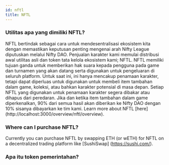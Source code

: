 ```yaml
---
id: nftl
title: NFTL
---
```


### Utilitas apa yang dimiliki NFTL?

NFTL bertindak sebagai cara untuk mendesentralisasi ekosistem kita dengan memastikan keputusan penting mengenai arah Nifty League diputuskan melalui Nifty DAO. Penjualan karakter kami memulai distribusi awal utilitas asli dan token tata kelola ekosistem kami; NFTL. NFTL memiliki tujuan ganda untuk memberikan hak suara kepada pengguna pada game dan turnamen yang akan datang serta digunakan untuk pengeluaran di seluruh platform. Untuk saat ini, ini hanya mencakup penamaan karakter, tetapi dapat diperluas untuk digunakan untuk membeli item tambahan dalam game, koleksi, atau bahkan karakter potensial di masa depan. Setiap NFTL yang digunakan untuk penamaan karakter segera dibakar atau dihapus dari peredaran. Jika dan ketika item tambahan dalam game diperkenalkan, 90% dari semua hasil akan diberikan ke Nifty DAO dengan 10% sisanya dibayarkan ke tim kami. Learn more about NFTL \[here\] (http://localhost:3000/overview/nftl/overview).

### Where can I purchase NFTL?

Currently you can purchase NFTL by swapping ETH (or wETH) for NFTL on a decentralized trading platform like \[SushiSwap\] (https://sushi.com/).

### Apa itu token pemerintahan?
